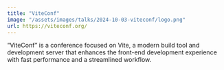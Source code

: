 ```yaml
---
title: "ViteConf"
image: "/assets/images/talks/2024-10-03-viteconf/logo.png"
url: https://viteconf.org/
---
```


“ViteConf” is a conference focused on Vite, a modern build tool and development server that enhances the front-end development experience with fast performance and a streamlined workflow.
